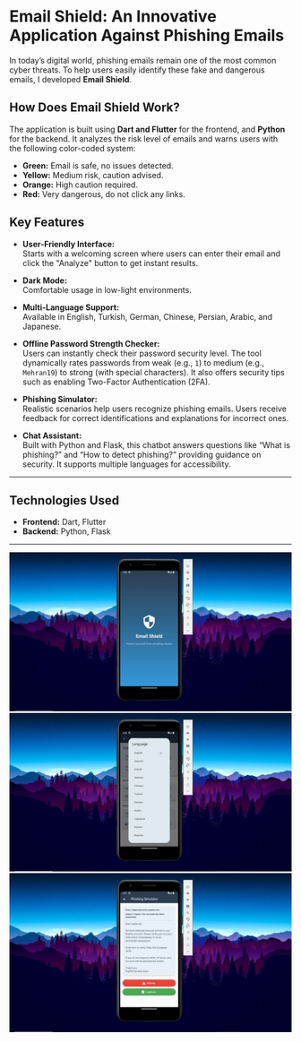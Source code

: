 # Email Shield: An Innovative Application Against Phishing Emails

In today’s digital world, phishing emails remain one of the most common cyber threats. To help users easily identify these fake and dangerous emails, I developed **Email Shield**.

## How Does Email Shield Work?

The application is built using **Dart and Flutter** for the frontend, and **Python** for the backend. It analyzes the risk level of emails and warns users with the following color-coded system:

- **Green:** Email is safe, no issues detected.
- **Yellow:** Medium risk, caution advised.
- **Orange:** High caution required.
- **Red:** Very dangerous, do not click any links.

## Key Features

- **User-Friendly Interface:**  
  Starts with a welcoming screen where users can enter their email and click the "Analyze" button to get instant results.

- **Dark Mode:**  
  Comfortable usage in low-light environments.

- **Multi-Language Support:**  
  Available in English, Turkish, German, Chinese, Persian, Arabic, and Japanese.

- **Offline Password Strength Checker:**  
  Users can instantly check their password security level. The tool dynamically rates passwords from weak (e.g., `1`) to medium (e.g., `Mehran19`) to strong (with special characters). It also offers security tips such as enabling Two-Factor Authentication (2FA).

- **Phishing Simulator:**  
  Realistic scenarios help users recognize phishing emails. Users receive feedback for correct identifications and explanations for incorrect ones.

- **Chat Assistant:**  
  Built with Python and Flask, this chatbot answers questions like “What is phishing?” and “How to detect phishing?” providing guidance on security. It supports multiple languages for accessibility.

---

## Technologies Used

- **Frontend:** Dart, Flutter  
- **Backend:** Python, Flask  

---
![logo](https://github.com/mehranditor/Email-Sheild/blob/main/1749216387256.jpeg) 
![logo](https://github.com/mehranditor/Email-Sheild/blob/main/1749216387434.jpeg) 
![logo](https://github.com/mehranditor/Email-Sheild/blob/main/1749216387659.jpeg) 

